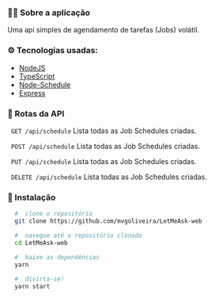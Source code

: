### :man_technologist: Sobre a aplicação

Uma api simples de agendamento de tarefas (Jobs) volátil.

### ⚙ Tecnologias usadas:

- [NodeJS](https://nodejs.org/en/)
- [TypeScript](https://www.typescriptlang.org/)
- [Node-Schedule](https://github.com/node-schedule/node-schedule)
- [Express](https://expressjs.com/pt-br/)

### 🔀 Rotas da API

`` GET /api/schedule`` Lista todas as Job Schedules criadas.


`` POST /api/schedule`` Lista todas as Job Schedules criadas.


`` PUT /api/schedule`` Lista todas as Job Schedules criadas.


`` DELETE /api/schedule`` Lista todas as Job Schedules criadas.


### 📁 Instalação

```bash
  #  clone o repositório
  git clone https://github.com/mvgoliveira/LetMeAsk-web

  #  navegue até o repositório clonado
  cd LetMeAsk-web

  #  baixe as dependências
  yarn
 
  #  divirta-se!
  yarn start
```
